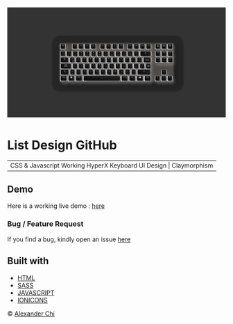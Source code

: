 # ![Keyboard HyperX](https://raw.githubusercontent.com/alexandercddev/keyboard-hyperx/master/src/assets/images/preview.jpg)
# List Design GitHub
<table>
<tr>
<td>
    CSS &amp; Javascript Working HyperX Keyboard UI Design | Claymorphism
</td>
</tr>
</table> 

## Demo
Here is a working live demo :  [here](https://alexandercddev.github.io/keyboard-hyperx/) 

### Bug / Feature Request
If you find a bug, kindly open an issue [here](https://github.com/alexandercddev/keyboard-hyperx/issues/new)

## Built with 
- [HTML](https://www.w3schools.com/html/)
- [SASS](https://sass-lang.com/) 
- [JAVASCRIPT](https://www.w3schools.com/js/)
- [IONICONS](https://ionic.io/ionicons/usage)

© [Alexander Chi ](https://alexandercd.dev/)